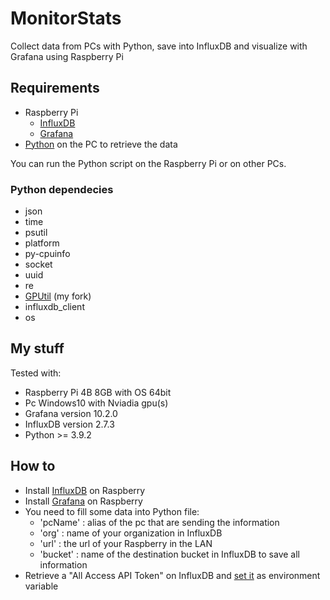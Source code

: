 # MonitorStats
Collect data from PCs with Python, save into InfluxDB and visualize with Grafana using Raspberry Pi


## Requirements
- Raspberry Pi
  * [InfluxDB](https://www.influxdata.com/)
  * [Grafana](https://grafana.com/)
- [Python](https://www.python.org/) on the PC to retrieve the data

You can run the Python script on the Raspberry Pi or on other PCs.

### Python dependecies
- json
- time
- psutil
- platform
- py-cpuinfo
- socket
- uuid
- re
- [GPUtil](https://github.com/brottobhmg/gputil.git) (my fork)
- influxdb_client
- os


## My stuff
Tested with:
- Raspberry Pi 4B 8GB with OS 64bit
- Pc Windows10 with Nviadia gpu(s)
- Grafana version 10.2.0
- InfluxDB version 2.7.3
- Python >= 3.9.2


## How to
- Install [InfluxDB](https://randomnerdtutorials.com/install-influxdb-2-raspberry-pi/) on Raspberry
- Install [Grafana](https://grafana.com/tutorials/install-grafana-on-raspberry-pi/) on Raspberry
- You need to fill some data into Python file:
  * 'pcName' : alias of the pc that are sending the information
  * 'org' : name of your organization in InfluxDB
  * 'url' : the url of your Raspberry in the LAN
  * 'bucket' : name of the destination bucket in InfluxDB to save all information 
- Retrieve a "All Access API Token" on InfluxDB and [set it](https://www.twilio.com/blog/how-to-set-environment-variables-html) as environment variable














